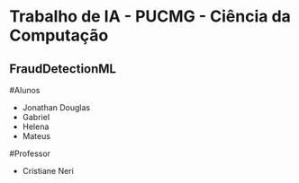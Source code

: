 # Trabalho de IA - PUCMG - Ciência da Computação
## FraudDetectionML

#Alunos
* Jonathan Douglas
* Gabriel
* Helena
* Mateus

#Professor
* Cristiane Neri
